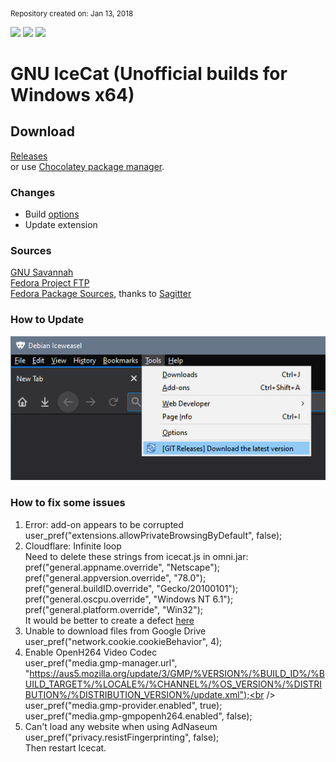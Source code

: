 <sub>Repository created on: Jan 13, 2018</sub>
<p align="left">
  <a href="https://github.com/muslayev/icecat-win64/releases/latest" target="_blank"><img src="https://img.shields.io/github/release/muslayev/icecat-win64.svg"></a>
  <a href="https://github.com/muslayev/icecat-win64/releases/latest" target="_blank"><img src="https://img.shields.io/github/downloads/muslayev/icecat-win64/latest/total.svg"></a>
  <a href="https://github.com/muslayev/icecat-win64/releases" target="_blank"><img src="https://img.shields.io/github/downloads/muslayev/icecat-win64/total.svg"></a>
</p>

# GNU IceCat (Unofficial builds for Windows x64)
## Download
[Releases](https://github.com/muslayev/icecat-win64/releases)<br /> or use [Chocolatey package manager](https://chocolatey.org/packages/icecat).<br />
### Changes
- Build [options](https://github.com/muslayev/iceweasel-win64/blob/master/mozconfig)
- Update extension
### Sources
[GNU Savannah](https://git.savannah.gnu.org/cgit/gnuzilla.git)<br />
[Fedora Project FTP](https://src.fedoraproject.org/lookaside/pkgs/icecat/)<br />
[Fedora Package Sources](https://src.fedoraproject.org/rpms/icecat/), thanks to [Sagitter](https://fedoraproject.org/wiki/User:Sagitter)<br />
### How to Update
![update](https://raw.githubusercontent.com/muslayev/iceweasel-win64/master/update.png)<br />
### How to fix some issues<br />
1. Error: add-on appears to be corrupted<br />
user_pref("extensions.allowPrivateBrowsingByDefault", false);
2. Cloudflare: Infinite loop<br />
Need to delete these strings from icecat.js in omni.jar:<br />
pref("general.appname.override", "Netscape");<br />
pref("general.appversion.override", "78.0");<br />
pref("general.buildID.override", "Gecko/20100101");<br />
pref("general.oscpu.override", "Windows NT 6.1");<br />
pref("general.platform.override", "Win32");<br />
It would be better to create a defect [here](https://lists.gnu.org/mailman/listinfo/bug-gnuzilla)<br />
3. Unable to download files from Google Drive<br />
user_pref("network.cookie.cookieBehavior", 4);<br />
4. Enable OpenH264 Video Codec<br />
user_pref("media.gmp-manager.url", "https://aus5.mozilla.org/update/3/GMP/%VERSION%/%BUILD_ID%/%BUILD_TARGET%/%LOCALE%/%CHANNEL%/%OS_VERSION%/%DISTRIBUTION%/%DISTRIBUTION_VERSION%/update.xml");<br />
user_pref("media.gmp-provider.enabled", true);<br />
user_pref("media.gmp-gmpopenh264.enabled", false);<br />
5. Can't load any website when using AdNaseum
user_pref("privacy.resistFingerprinting", false);<br />
Then restart Icecat.
